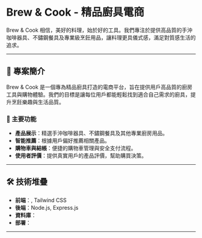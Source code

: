 # Brew & Cook - 精品廚具電商

Brew & Cook 相信，美好的料理，始於好的工具。我們專注於提供高品質的手沖咖啡器具、不鏽鋼餐具及專業級烹飪用品，讓料理更具儀式感，滿足對質感生活的追求。

---

## 📖 專案簡介

Brew & Cook 是一個專為精品廚具打造的電商平台，旨在提供用戶高品質的廚房工具與購物體驗。我們的目標是讓每位用戶都能輕鬆找到適合自己需求的廚具，提升烹飪樂趣與生活品質。

### 🎯 主要功能
- **產品展示**：精選手沖咖啡器具、不鏽鋼餐具及其他專業廚房用品。
- **智能推薦**：根據用戶偏好推薦相關產品。
- **購物車與結帳**：便捷的購物車管理與安全支付流程。
- **使用者評價**：提供真實用戶的產品評價，幫助購買決策。

---

## 🛠 技術堆疊
- **前端**：, Tailwind CSS
- **後端**：Node.js, Express.js
- **資料庫**：
- **部署**：

---
